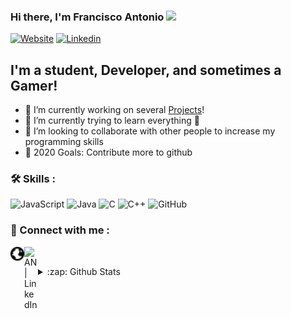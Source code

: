 ### Hi there, I'm Francisco Antonio <img src="https://raw.githubusercontent.com/FranciscoAnton1o/FranciscoAnton1o/img/wave.gif" width="30px">

[![Website](https://img.shields.io/badge/-Website-Purple?style=for-the-badge&logo=Chrome&logoColor=white)](https://mrkiko.dev/)
[![Linkedin](https://img.shields.io/badge/linkedin-%230077B5.svg?&style=for-the-badge&logo=linkedin&logoColor=white)](https://www.linkedin.com/in/francisco-antonio-4b73231b3/)

## I'm a student, Developer, and sometimes a Gamer!

- 🔭 I’m currently working on several [Projects][website]!
- 🌱 I’m currently trying to learn everything 🤣
- 👯 I’m looking to collaborate with other people to increase my programming skills 
- 🥅 2020 Goals: Contribute more to github 

### 🛠 Skills :
![JavaScript](https://img.shields.io/badge/-JavaScript-black?style=flat-square&logo=javascript)
![Java](https://img.shields.io/badge/-java-E34A86?style=flat-square&logo=java)
![C](https://img.shields.io/badge/-C-00599C?style=flat-square&logo=c)
![C++](https://img.shields.io/badge/-C++-00599C?style=flat-square&logo=c)
![GitHub](https://img.shields.io/badge/-GitHub-181717?style=flat-square&logo=github)
<br />

### 🚡 Connect with me :

[<img align="left" alt="mrkiko.dev" width="22px" src="https://raw.githubusercontent.com/iconic/open-iconic/master/svg/globe.svg" />][website]
[<img align="left" alt="AN | LinkedIn" width="22px" src="https://cdn.jsdelivr.net/npm/simple-icons@v3/icons/linkedin.svg" />][linkedin]
<br />

<details>
  <summary>:zap: Github Stats</summary>

<img align="left" alt="AN's Github Stats" src="https://github-readme-stats.vercel.app/api?username=FranciscoAnton1o&theme=synthwave&bg_color=DEG,b5ceff,5b00bd&title_color=ffffff&text_color=a9fef7&icon_color=ce08ff&show_icons=true&hide_border=true" />

![Top Langs](https://github-readme-stats.vercel.app/api/top-langs/?username=FranciscoAnton1o&hide=TeX&layout=compact&bg_color=DEG,b5ceff,5b00bd&text_color=ffffff&title_color=ffffff&show_icons=true&hide_border=true)

<br />

</details>

[website]: https://mrkiko.dev/
[linkedin]: https://www.linkedin.com/in/francisco-antonio-4b73231b3/
